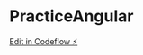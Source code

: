 # PracticeAngular

[Edit in Codeflow ⚡️](https://stackblitz.com/~/github.com/AdrianSalvador456/PracticeAngular)